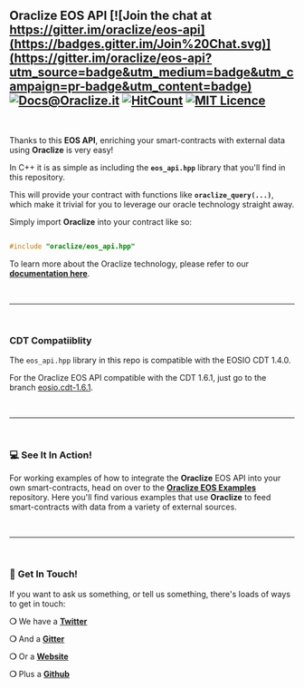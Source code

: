 ## Oraclize EOS API [![Join the chat at https://gitter.im/oraclize/eos-api](https://badges.gitter.im/Join%20Chat.svg)](https://gitter.im/oraclize/eos-api?utm_source=badge&utm_medium=badge&utm_campaign=pr-badge&utm_content=badge) [![Docs@Oraclize.it](https://camo.githubusercontent.com/5e89710c6ae9ce0da822eec138ee1a2f08b34453/68747470733a2f2f696d672e736869656c64732e696f2f62616467652f646f63732d536c6174652d627269676874677265656e2e737667)](http://docs.oraclize.it) [![HitCount](http://hits.dwyl.io/oraclize/eos-api.svg)](http://hits.dwyl.io/oraclize/eos-api) [![MIT Licence](https://badges.frapsoft.com/os/mit/mit.svg?v=103)](https://opensource.org/licenses/mit-license.php)

&nbsp;

Thanks to this __EOS API__, enriching your smart-contracts with external data using __Oraclize__ is very easy!

In C++ it is as simple as including the __`eos_api.hpp`__ library that you'll find in this repository.

This will provide your contract with functions like __`oraclize_query(...)`__, which make it trivial for you to leverage our oracle technology straight away.

Simply import __Oraclize__ into your contract like so:

```c++

#include "oraclize/eos_api.hpp"

```

To learn more about the Oraclize technology, please refer to our __[documentation here](https://docs.oraclize.it)__.

&nbsp;

***

&nbsp;

### CDT Compatiiblity

The `eos_api.hpp` library in this repo is compatible with the EOSIO CDT 1.4.0.

For the Oraclize EOS API compatible with the CDT 1.6.1, just go to the branch [eosio.cdt-1.6.1](https://github.com/oraclize/eos-api/tree/eosio.cdt-1.6.1).

&nbsp;

***

&nbsp;

### :computer: See It In Action!

For working examples of how to integrate the __Oraclize__ EOS API into your own smart-contracts, head on over to the __[Oraclize EOS Examples](https://github.com/oraclize/eos-examples)__ repository. Here you'll find various examples that use __Oraclize__ to feed smart-contracts with data from a variety of external sources.

&nbsp;

***

&nbsp;

### :mega: __Get In Touch!__

If you want to ask us something, or tell us something, there's loads of ways to get in touch:

__❍__ We have a __[Twitter](https://twitter.com/oraclizeit)__

__❍__ And a __[Gitter](https://gitter.im/oraclize/eos-api)__

__❍__ Or a __[Website](https://provable.xyz)__

__❍__ Plus a __[Github](https://github.com/oraclize)__
